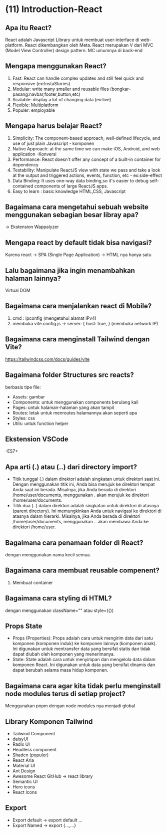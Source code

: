 # (11) Introduction-React

## Apa itu React?
React adalah Javascript Library untuk membuat user-interface di web-platform. React dikembangkan oleh Meta. React merupakan V dari MVC (Model View Controller) design pattern. MC umumnya di back-end

## Mengapa menggunakan React?
1. Fast: React can handle complex updates and still feel quick and responsive (ex:InstaStories)
2. Modular: write many smaller and reusable files (bongkar-pasang:navbar,footer,button,etc)
3. Scalable: display a lot of changing data (ex:live)
4. Flexible: Multiplatform
5. Populer: employable

## Mengapa harus belajar React?
1. Simplicity: The component-based approach, well-defined lifecycle, and use of just plain Javascript - komponen
2. Native Approach: at the same time we can make iOS, Android, and web application -Konversi
3. Performance: React doesn't offer any concept of a built-in container for dependency 
4. Testability: Manipulate ReactJS view with state we pass and take a look at the output and triggered actions, events, function, etc - ex:side-effect
5. Data Binding: It uses one-way data binding,so it's easier to debug self-contained components of large ReactJS apps.
6. Easy to learn : basic knowledge HTML,CSS, Javascript

## Bagaimana cara mengetahui sebuah website menggunakan sebagian besar libray apa?
-> Ekstension Wappalyzer

## Mengapa react by default tidak bisa navigasi?
Karena react -> SPA (Single Page Application) -> HTML nya hanya satu

## Lalu bagaimana jika ingin menambahkan halaman lainnya?
Virtual DOM

## Bagaimana cara menjalankan react di Mobile?
1. cmd : ipconfig (mengetahui alamat IPv4)
2. membuka vite.config.js -> server: {
    host: true,
  } (membuka network IP)

## Bagaimana cara menginstall Tailwind dengan Vite?
https://tailwindcss.com/docs/guides/vite

## Bagaimana folder Structures src reacts?
berbasis tipe file:
- Assets: gambar
- Components: untuk menggunakan components berulang kali
- Pages: untuk halaman-halaman yang akan tampil 
- Routes: letak untuk menroutes halamannya akan seperti apa
- Styles: css
- Utils: untuk function helper

## Ekstension VSCode
-ES7+

## Apa arti (.) atau (..) dari directory import?
- Titik tunggal (.) dalam direktori adalah singkatan untuk direktori saat ini. Dengan menggunakan titik ini, Anda bisa merujuk ke direktori tempat Anda saat ini berada. Misalnya, jika Anda berada di direktori /home/user/documents, menggunakan . akan merujuk ke direktori /home/user/documents.
- Titik dua (..) dalam direktori adalah singkatan untuk direktori di atasnya (parent directory). Ini memungkinkan Anda untuk navigasi ke direktori di atasnya dalam hierarki. Misalnya, jika Anda berada di direktori /home/user/documents, menggunakan .. akan membawa Anda ke direktori /home/user.

## Bagaimana cara penamaan folder di React?
dengan menggunakan nama kecil semua. 

## Bagaimana cara membuat reusable compenent?
1. Membuat container 

## Bagaimana cara styling di HTML?
dengan menggunakan className="" atau style=({})

## Props State
- Props (Properties): Props adalah cara untuk mengirim data dari satu komponen (komponen induk) ke komponen lainnya (komponen anak). Ini digunakan untuk mentransfer data yang bersifat statis dan tidak dapat diubah oleh komponen yang menerimanya.
- State: State adalah cara untuk menyimpan dan mengelola data dalam komponen React. Ini digunakan untuk data yang bersifat dinamis dan dapat berubah selama masa hidup komponen.

## Bagaimana cara agar kita tidak perlu menginstall node modules terus di setiap project?
Menggunakan pnpm dengan node modules nya menjadi global

## Library Komponen Tailwind
- Tailwind Component
- daisyUI
- Radix UI
- Headless component
- Shadcn (populer)
- React Aria
- Material UI
- Ant Design
- Awesome React GitHub -> react library
- Semantic UI
- Hero icons
- React Icons

## Export
- Export default -> export default ...
- Export Named -> export {...,...}
